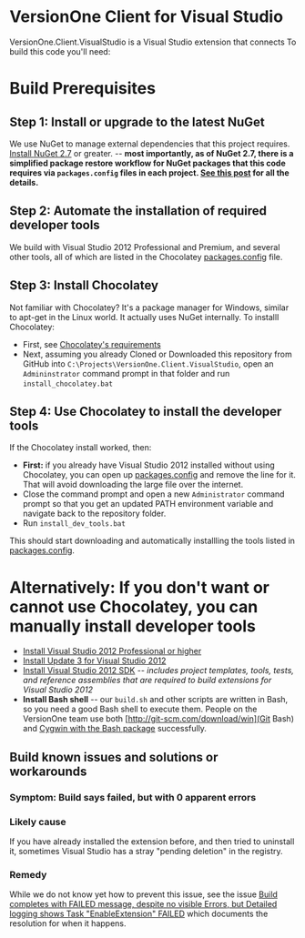 # VersionOne Client for Visual Studio

VersionOne.Client.VisualStudio is a Visual Studio extension that connects To build this code you'll need:

# Build Prerequisites

## Step 1: Install or upgrade to the latest NuGet

We use NuGet to manage external dependencies that this project requires. [Install NuGet 2.7](http://docs.nuget.org/docs/release-notes/nuget-2.7) or greater. -- **most importantly, as of NuGet 2.7, there is a simplified package restore workflow for NuGet packages that this code requires via `packages.config` files in each project. [See this post](http://docs.nuget.org/docs/release-notes/nuget-2.7) for all the details.**

## Step 2: Automate the installation of required developer tools

We build with Visual Studio 2012 Professional and Premium, and several other tools, all of which are listed in
the Chocolatey [packages.config](packages.config) file.

## Step 3: Install Chocolatey

Not familiar with Chocolatey? It's a package manager for Windows, similar to apt-get in the Linux world. It actually uses NuGet internally. To installl Chocolatey:

* First, see [Chocolatey's requirements](https://github.com/chocolatey/chocolatey/wiki)
* Next, assuming you already Cloned or Downloaded this repository from GitHub into `C:\Projects\VersionOne.Client.VisualStudio`, open an `Admininstrator` command prompt in that folder and run `install_chocolatey.bat`

## Step 4: Use Chocolatey to install the developer tools

If the Chocolatey install worked, then:

* **First:** if you already have Visual Studio 2012 installed without using Chocolatey, you can open up [packages.config](packages.config) and remove the line for it. That will avoid downloading the large file over the internet.
* Close the command prompt and open a new `Administrator` command prompt so that you get an updated PATH environment variable and navigate back to the repository folder.
* Run `install_dev_tools.bat`

This should start downloading and automatically installling the tools listed in [packages.config](packages.config).

# Alternatively: If you don't want or cannot use Chocolatey, you can manually install developer tools

* [Install Visual Studio 2012 Professional or higher](http://msdn.microsoft.com/en-US/library/vstudio/e2h7fzkw.aspx)
* [Install Update 3 for Visual Studio 2012](http://support.microsoft.com/kb/2835600)
* [Install Visual Studio 2012 SDK](http://www.microsoft.com/en-us/download/details.aspx?id=30668) -- *includes project templates, tools, tests, and reference assemblies that are required to build extensions for Visual Studio 2012*
* **Install Bash shell** -- our `build.sh` and other scripts are written in Bash, so you need a good Bash shell to execute them. People on the VersionOne team use both [http://git-scm.com/download/win](Git Bash) and 
[Cygwin with the Bash package](http://www.cygwin.com/) successfully.

## Build known issues and solutions or workarounds

### Symptom: Build says failed, but with 0 apparent errors

### Likely cause

If you have already installed the extension before, and then tried to uninstall it, sometimes Visual Studio has a stray "pending deletion" in the registry.

### Remedy

While we do not know yet how to prevent this issue, see the issue [Build completes with FAILED message, despite no visible Errors, but Detailed logging shows Task "EnableExtension" FAILED](https://github.com/versionone/VersionOne.Client.VisualStudio/issues/10) which documents the resolution for when it happens.